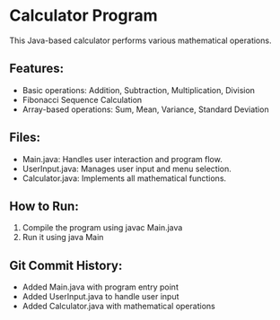# Calculator Program
This Java-based calculator performs various mathematical operations.

## Features:
- Basic operations: Addition, Subtraction, Multiplication, Division
- Fibonacci Sequence Calculation
- Array-based operations: Sum, Mean, Variance, Standard Deviation

## Files:
- Main.java: Handles user interaction and program flow.
- UserInput.java: Manages user input and menu selection.
- Calculator.java: Implements all mathematical functions.

## How to Run:
1. Compile the program using javac Main.java
2. Run it using java Main

## Git Commit History:
- Added Main.java with program entry point
- Added UserInput.java to handle user input
- Added Calculator.java with mathematical operations

